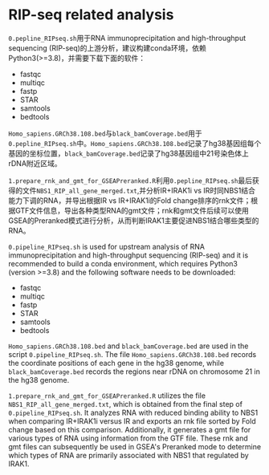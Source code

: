# RIP-seq related analysis

`0.pepline_RIPseq.sh`用于RNA immunoprecipitation and high-throughput sequencing (RIP-seq)的上游分析，建议构建conda环境，依赖Python3(>=3.8)，并需要下载下面的软件：
* fastqc
* multiqc
* fastp
* STAR
* samtools
* bedtools

`Homo_sapiens.GRCh38.108.bed`与`black_bamCoverage.bed`用于`0.pepline_RIPseq.sh`中。`Homo_sapiens.GRCh38.108.bed`记录了hg38基因组每个基因的坐标位置，`black_bamCoverage.bed`记录了hg38基因组中21号染色体上rDNA附近区域。

`1.prepare_rnk_and_gmt_for_GSEAPreranked.R`利用`0.pepline_RIPseq.sh`最后获得的文件`NBS1_RIP_all_gene_merged.txt`,并分析IR+IRAK1i vs IR时同NBS1结合能力下调的RNA，并导出根据IR vs IR+IRAK1i的Fold change排序的rnk文件；根据GTF文件信息，导出各种类型RNA的gmt文件；rnk和gmt文件后续可以使用GSEA的Preranked模式进行分析，从而判断IRAK1主要促进NBS1结合哪些类型的RNA。

`0.pipeline_RIPseq.sh` is used for upstream analysis of RNA immunoprecipitation and high-throughput sequencing (RIP-seq) and it is recommended to build a conda environment, which requires Python3 (version >=3.8) and the following software needs to be downloaded:
* fastqc
* multiqc
* fastp
* STAR
* samtools
* bedtools

`Homo_sapiens.GRCh38.108.bed` and `black_bamCoverage.bed` are used in the script `0.pipeline_RIPseq.sh`. The file `Homo_sapiens.GRCh38.108.bed` records the coordinate positions of each gene in the hg38 genome, while `black_bamCoverage.bed` records the regions near rDNA on chromosome 21 in the hg38 genome.

`1.prepare_rnk_and_gmt_for_GSEAPreranked.R` utilizes the file `NBS1_RIP_all_gene_merged.txt`, which is obtained from the final step of `0.pipeline_RIPseq.sh`. It analyzes RNA with reduced binding ability to NBS1 when comparing IR+IRAK1i versus IR and exports an rnk file sorted by Fold change based on this comparison. Additionally, it generates a gmt file for various types of RNA using information from the GTF file. These rnk and gmt files can subsequently be used in GSEA's Preranked mode to determine which types of RNA are primarily associated with NBS1 that regulated by IRAK1.




